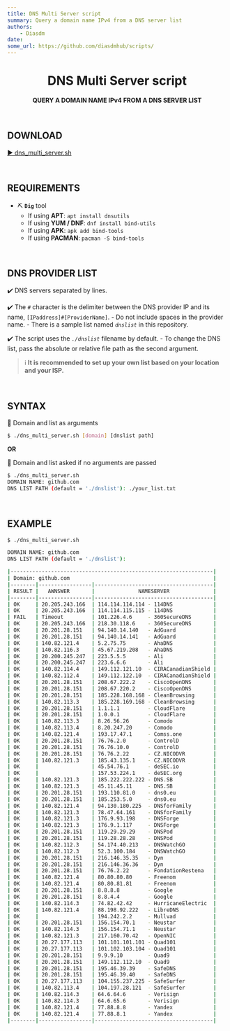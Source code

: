 ```yaml
---
title: DNS Multi Server script
summary: Query a domain name IPv4 from a DNS server list
authors:
    - Diasdm
date: 
some_url: https://github.com/diasdmhub/scripts/
---
```

<h1 align="center">DNS Multi Server script</h1>
<p align="center">
<b>QUERY A DOMAIN NAME IPv4 FROM A DNS SERVER LIST</b>
</p>

<BR>

## DOWNLOAD

[▶️ dns_multi_server.sh](https://raw.githubusercontent.com/diasdmhub/scripts/master/dns_multi_server/dns_multi_server.sh)

<BR>

## REQUIREMENTS

- ⛏️ **`Dig`** tool
    - If using **APT**: `apt install dnsutils`
    - If using **YUM / DNF**: `dnf install bind-utils`
    - If using **APK**: `apk add bind-tools`
    - If using **PACMAN**: `pacman -S bind-tools`

<BR>

## DNS PROVIDER LIST

✔️ DNS servers separated by lines.

✔️ The `#` character is the delimiter between the DNS provider IP and its name, `[IPaddress]#[ProviderName]`.
    - Do not include spaces in the provider name.
    - There is a sample list named _`dnslist`_ in this repository.

✔️ The script uses the _`./dnslist`_ filename by default.
    - To change the DNS list, pass the absolute or relative file path as the second argument.

> ℹ️ **It is recommended to set up your own list based on your location and your ISP.**

<BR>

## SYNTAX

💠 Domain and list as arguments

```bash
$ ./dns_multi_server.sh [domain] [dnslist path]
```

**OR**

💠 Domain and list asked if no arguments are passed

```bash
$ ./dns_multi_server.sh
DOMAIN NAME: github.com
DNS LIST PATH (default = './dnslist'): ./your_list.txt
```

<BR>

## EXAMPLE

```bash
$ ./dns_multi_server.sh 

DOMAIN NAME: github.com
DNS LIST PATH (default = './dnslist'): 

|-----------------------------------------------------------------|
| Domain: github.com                                              |
|--------|-----------------|--------------------------------------|
| RESULT |   AWNSWER       |              NAMESERVER              |
|--------|-----------------|--------------------------------------|
| OK     | 20.205.243.166  | 114.114.114.114 - 114DNS             |
| OK     | 20.205.243.166  | 114.114.115.115 - 114DNS             |
| FAIL   | Timeout         | 101.226.4.6     - 360SecureDNS       |
| OK     | 20.205.243.166  | 218.30.118.6    - 360SecureDNS       |
| OK     | 20.201.28.151   | 94.140.14.140   - AdGuard            |
| OK     | 20.201.28.151   | 94.140.14.141   - AdGuard            |
| OK     | 140.82.121.4    | 5.2.75.75       - AhaDNS             |
| OK     | 140.82.116.3    | 45.67.219.208   - AhaDNS             |
| OK     | 20.200.245.247  | 223.5.5.5       - Ali                |
| OK     | 20.200.245.247  | 223.6.6.6       - Ali                |
| OK     | 140.82.114.4    | 149.112.121.10  - CIRACanadianShield |
| OK     | 140.82.112.4    | 149.112.122.10  - CIRACanadianShield |
| OK     | 20.201.28.151   | 208.67.222.2    - CiscoOpenDNS       |
| OK     | 20.201.28.151   | 208.67.220.2    - CiscoOpenDNS       |
| OK     | 20.201.28.151   | 185.228.168.168 - CleanBrowsing      |
| OK     | 140.82.113.3    | 185.228.169.168 - CleanBrowsing      |
| OK     | 20.201.28.151   | 1.1.1.1         - CloudFlare         |
| OK     | 20.201.28.151   | 1.0.0.1         - CloudFlare         |
| OK     | 140.82.113.3    | 8.26.56.26      - Comodo             |
| OK     | 140.82.113.4    | 8.20.247.20     - Comodo             |
| OK     | 140.82.121.4    | 193.17.47.1     - Comss.one          |
| OK     | 20.201.28.151   | 76.76.2.0       - ControlD           |
| OK     | 20.201.28.151   | 76.76.10.0      - ControlD           |
| OK     | 20.201.28.151   | 76.76.2.22      - CZ.NICODVR         |
| OK     | 140.82.121.3    | 185.43.135.1    - CZ.NICODVR         |
| OK     |                 | 45.54.76.1      - deSEC.io           |
| OK     |                 | 157.53.224.1    - deSEC.org          |
| OK     | 140.82.121.3    | 185.222.222.222 - DNS.SB             |
| OK     | 140.82.121.3    | 45.11.45.11     - DNS.SB             |
| OK     | 20.201.28.151   | 193.110.81.0    - dns0.eu            |
| OK     | 20.201.28.151   | 185.253.5.0     - dns0.eu            |
| OK     | 140.82.121.4    | 94.130.180.225  - DNSforFamily       |
| OK     | 140.82.121.3    | 78.47.64.161    - DNSforFamily       |
| OK     | 140.82.121.3    | 176.9.93.198    - DNSForge           |
| OK     | 140.82.121.3    | 176.9.1.117     - DNSForge           |
| OK     | 20.201.28.151   | 119.29.29.29    - DNSPod             |
| OK     | 20.201.28.151   | 119.28.28.28    - DNSPod             |
| OK     | 140.82.112.3    | 54.174.40.213   - DNSWatchGO         |
| OK     | 140.82.112.3    | 52.3.100.184    - DNSWatchGO         |
| OK     | 20.201.28.151   | 216.146.35.35   - Dyn                |
| OK     | 20.201.28.151   | 216.146.36.36   - Dyn                |
| OK     | 20.201.28.151   | 76.76.2.22      - FondationRestena   |
| OK     | 140.82.121.4    | 80.80.80.80     - Freenom            |
| OK     | 140.82.121.4    | 80.80.81.81     - Freenom            |
| OK     | 20.201.28.151   | 8.8.8.8         - Google             |
| OK     | 20.201.28.151   | 8.8.4.4         - Google             |
| OK     | 140.82.114.3    | 74.82.42.42     - HurricaneElectric  |
| OK     | 140.82.121.4    | 88.198.92.222   - LibreDNS           |
| OK     |                 | 194.242.2.2     - Mullvad            |
| OK     | 20.201.28.151   | 156.154.70.1    - Neustar            |
| OK     | 140.82.114.3    | 156.154.71.1    - Neustar            |
| OK     | 140.82.121.3    | 217.160.70.42   - OpenNIC            |
| OK     | 20.27.177.113   | 101.101.101.101 - Quad101            |
| OK     | 20.27.177.113   | 101.102.103.104 - Quad101            |
| OK     | 20.201.28.151   | 9.9.9.10        - Quad9              |
| OK     | 20.201.28.151   | 149.112.112.10  - Quad9              |
| OK     | 20.201.28.151   | 195.46.39.39    - SafeDNS            |
| OK     | 20.201.28.151   | 195.46.39.40    - SafeDNS            |
| OK     | 20.27.177.113   | 104.155.237.225 - SafeSurfer         |
| OK     | 140.82.113.4    | 104.197.28.121  - SafeSurfer         |
| OK     | 140.82.114.3    | 64.6.64.6       - Verisign           |
| OK     | 140.82.114.3    | 64.6.65.6       - Verisign           |
| OK     | 140.82.121.4    | 77.88.8.8       - Yandex             |
| OK     | 140.82.121.4    | 77.88.8.1       - Yandex             |
|--------|-----------------|--------------------------------------|
```
